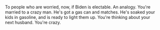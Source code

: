 To people who are worried, now, if Biden is electable. An analogy. You're married to a crazy man. He's got a gas can and matches. He's soaked your kids in gasoline, and is ready to light them up. You're thinking about your next husband. You're crazy.
